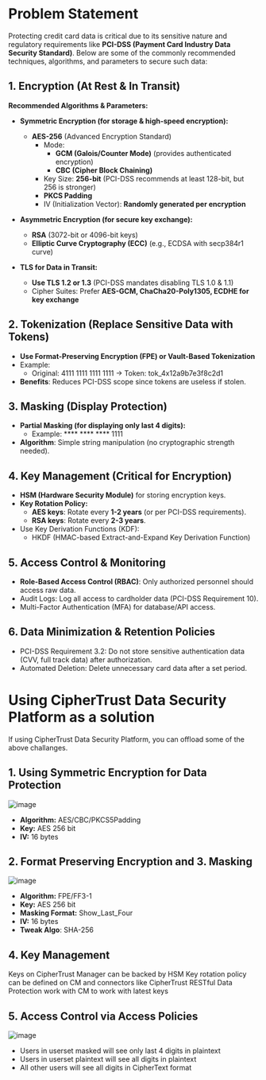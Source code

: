# Problem Statement
Protecting credit card data is critical due to its sensitive nature and regulatory requirements like **PCI-DSS (Payment Card Industry Data Security Standard)**. 
Below are some of the commonly recommended techniques, algorithms, and parameters to secure such data:

## 1. Encryption (At Rest & In Transit)
**Recommended Algorithms & Parameters:**

- **Symmetric Encryption (for storage & high-speed encryption):**
  - **AES-256** (Advanced Encryption Standard)
    - Mode:
      - **GCM (Galois/Counter Mode)** (provides authenticated encryption)
      - **CBC (Cipher Block Chaining)**
    - Key Size: **256-bit** (PCI-DSS recommends at least 128-bit, but 256 is stronger)
    - **PKCS Padding**
    - IV (Initialization Vector): **Randomly generated per encryption**

- **Asymmetric Encryption (for secure key exchange):**
  - **RSA** (3072-bit or 4096-bit keys)
  - **Elliptic Curve Cryptography (ECC)** (e.g., ECDSA with secp384r1 curve)

- **TLS for Data in Transit:**
  - **Use TLS 1.2 or 1.3** (PCI-DSS mandates disabling TLS 1.0 & 1.1)
  - Cipher Suites: Prefer **AES-GCM, ChaCha20-Poly1305, ECDHE for key exchange**

## 2. Tokenization (Replace Sensitive Data with Tokens)
- **Use Format-Preserving Encryption (FPE) or Vault-Based Tokenization**
- Example:
  - Original: 4111 1111 1111 1111 → Token: tok_4x12a9b7e3f8c2d1
- **Benefits**: Reduces PCI-DSS scope since tokens are useless if stolen.

## 3. Masking (Display Protection)
- **Partial Masking (for displaying only last 4 digits):**
  - Example: **** **** **** 1111
- **Algorithm**: Simple string manipulation (no cryptographic strength needed).

## 4. Key Management (Critical for Encryption)
- **HSM (Hardware Security Module)** for storing encryption keys.
- **Key Rotation Policy:**
  - **AES keys**: Rotate every **1-2 years** (or per PCI-DSS requirements).
  - **RSA keys**: Rotate every **2-3 years**.
- Use Key Derivation Functions (KDF):
  - HKDF (HMAC-based Extract-and-Expand Key Derivation Function)

## 5. Access Control & Monitoring
- **Role-Based Access Control (RBAC)**: Only authorized personnel should access raw data.
- Audit Logs: Log all access to cardholder data (PCI-DSS Requirement 10).
- Multi-Factor Authentication (MFA) for database/API access.

## 6. Data Minimization & Retention Policies
- PCI-DSS Requirement 3.2: Do not store sensitive authentication data (CVV, full track data) after authorization.
- Automated Deletion: Delete unnecessary card data after a set period.

# Using CipherTrust Data Security Platform as a solution
If using CipherTrust Data Security Platform, you can offload some of the above challanges.

## 1. Using Symmetric Encryption for Data Protection
![image](https://github.com/user-attachments/assets/80256d21-afed-49f5-8992-eaf5052131ae)
- **Algorithm:** AES/CBC/PKCS5Padding
- **Key:** AES 256 bit
- **IV:** 16 bytes

## 2. Format Preserving Encryption and 3. Masking
![image](https://github.com/user-attachments/assets/4873df15-dbca-43cc-8258-9f431e56c623)
- **Algorithm:** FPE/FF3-1
- **Key:** AES 256 bit
- **Masking Format:** Show_Last_Four
- **IV:** 16 bytes
- **Tweak Algo**: SHA-256

## 4. Key Management
Keys on CipherTrust Manager can be backed by HSM
Key rotation policy can be defined on CM and connectors like CipherTrust RESTful Data Protection work with CM to work with latest keys

## 5. Access Control via Access Policies
![image](https://github.com/user-attachments/assets/c0f91b37-c2ad-412c-b6f5-c2d0e2687b47)
- Users in userset masked will see only last 4 digits in plaintext
- Users in userset plaintext will see all digits in plaintext
- All other users will see all digits in CipherText format
